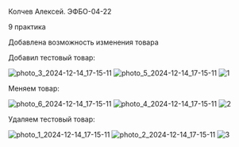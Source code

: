 Колчев Алексей. ЭФБО-04-22

9 практика

Добавлена возможность изменения товара

Добавил тестовый товар:

![photo_3_2024-12-14_17-15-11](https://github.com/user-attachments/assets/8779c264-b4d0-47bf-967d-ca07aa6b270b)
![photo_5_2024-12-14_17-15-11](https://github.com/user-attachments/assets/6a7a2750-4f5f-456e-a352-3e6edb60ceb8)
![1](https://github.com/user-attachments/assets/c3775134-a4ae-41d8-a5c5-8f05e5646866)


Меняем товар:

![photo_6_2024-12-14_17-15-11](https://github.com/user-attachments/assets/52dac389-5420-48f6-b8ab-6deef1bf24e8)
![photo_4_2024-12-14_17-15-11](https://github.com/user-attachments/assets/32d69291-0485-4447-ab01-12af6956a573)
![2](https://github.com/user-attachments/assets/b56598b5-dd0a-4b66-808e-5a5ca0590acb)

Удаляем тестовый товар:

![photo_1_2024-12-14_17-15-11](https://github.com/user-attachments/assets/b0dbb045-25f4-4f98-94de-cdc77c5656a5)
![photo_2_2024-12-14_17-15-11](https://github.com/user-attachments/assets/8c98bb09-3c15-4cca-944e-df6aed76201c)
![3](https://github.com/user-attachments/assets/b9ca219d-8d1f-4296-aacd-659442b9c65e)
